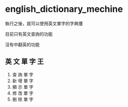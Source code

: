 # english_dictionary_mechine

執行之後，就可以使用英文單字的字典摟

目前只有英文查詢的功能

沒有中翻英的功能

英 文 單 字 王
-------------
1. 查 詢 單 字
2. 新 增 單 字
3. 顯 示 單 字
4. 修 改 單 字
5. 刪 除 單 字
